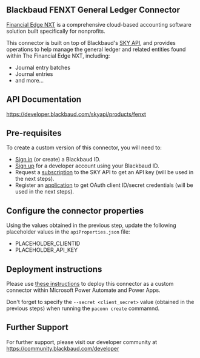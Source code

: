 ## Blackbaud FENXT General Ledger Connector

[Financial Edge NXT](https://www.blackbaud.com/products/blackbaud-financial-edge-nxt) is a comprehensive cloud-based accounting software solution built specifically for nonprofits.

This connector is built on top of Blackbaud's [SKY API](https://developer.blackbaud.com/skyapi), and provides operations to help manage the general ledger and related entities found within The Financial Edge NXT, including:
* Journal entry batches
* Journal entries
* and more...

## API Documentation
https://developer.blackbaud.com/skyapi/products/fenxt

## Pre-requisites
To create a custom version of this connector, you will need to:
* [Sign in](https://signin.blackbaud.com) (or create) a Blackbaud ID.
* [Sign up](https://developer.blackbaud.com/signup) for a developer account using your Blackbaud ID.
* Request a [subscription](https://developer.blackbaud.com/subscriptions) to the SKY API to get an API key (will be used in the next steps).
* Register an [application](https://developer.blackbaud.com/apps) to get OAuth client ID/secret credentials (will be used in the next steps).

## Configure the connector properties
Using the values obtained in the previous step, update the following placeholder values in the `apiProperties.json` file:
* PLACEHOLDER_CLIENTID
* PLACEHOLDER_API_KEY

## Deployment instructions
Please use [these instructions](https://docs.microsoft.com/en-us/connectors/custom-connectors/paconn-cli) to deploy this connector as a custom connector within Microsoft Power Automate and Power Apps.

Don't forget to specify the `--secret <client_secret>` value (obtained in the previous steps) when running the `paconn create` commamnd.

## Further Support
For further support, please visit our developer community at https://community.blackbaud.com/developer